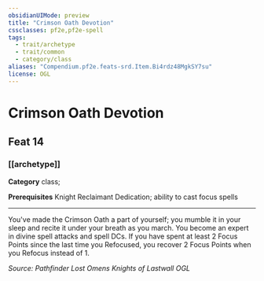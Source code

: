 ```yaml
---
obsidianUIMode: preview
title: "Crimson Oath Devotion"
cssclasses: pf2e,pf2e-spell
tags:
  - trait/archetype
  - trait/common
  - category/class
aliases: "Compendium.pf2e.feats-srd.Item.Bi4rdz48MgkSY7su"
license: OGL
---
```

# Crimson Oath Devotion
## Feat 14
### [[archetype]]

**Category** class; 



**Prerequisites** Knight Reclaimant Dedication; ability to cast focus spells
* * *
You've made the Crimson Oath a part of yourself; you mumble it in your sleep and recite it under your breath as you march. You become an expert in divine spell attacks and spell DCs. If you have spent at least 2 Focus Points since the last time you Refocused, you recover 2 Focus Points when you Refocus instead of 1.

*Source: Pathfinder Lost Omens Knights of Lastwall*
*OGL*